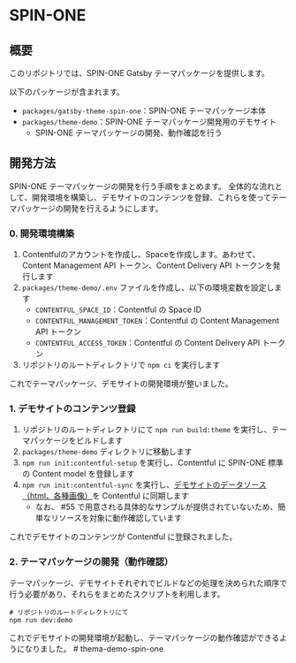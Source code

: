 # SPIN-ONE

## 概要

このリポジトリでは、SPIN-ONE Gatsby テーマパッケージを提供します。

以下のパッケージが含まれます。

- `packages/gatsby-theme-spin-one`：SPIN-ONE テーマパッケージ本体
- `packages/theme-demo`：SPIN-ONE テーマパッケージ開発用のデモサイト
  - SPIN-ONE テーマパッケージの開発、動作確認を行う

## 開発方法

SPIN-ONE テーマパッケージの開発を行う手順をまとめます。
全体的な流れとして、開発環境を構築し、デモサイトのコンテンツを登録、これらを使ってテーマパッケージの開発を行えるようにします。

### 0. 開発環境構築

1. Contentfulのアカウントを作成し、Spaceを作成します。あわせて、Content Management API トークン、Content Delivery API トークンを発行します
2. `packages/theme-demo/.env` ファイルを作成し、以下の環境変数を設定します
   - `CONTENTFUL_SPACE_ID`：Contentful の Space ID
   - `CONTENTFUL_MANAGEMENT_TOKEN`：Contentful の Content Management API トークン
   - `CONTENTFUL_ACCESS_TOKEN`：Contentful の Content Delivery API トークン
3. リポジトリのルートディレクトリで `npm ci` を実行します

これでテーマパッケージ、デモサイトの開発環境が整いました。

### 1. デモサイトのコンテンツ登録

1. リポジトリのルートディレクトリにて `npm run build:theme` を実行し、テーマパッケージをビルドします
1. `packages/theme-demo` ディレクトリに移動します
1. `npm run init:contentful-setup` を実行し、Contentful に SPIN-ONE 標準の Content model を登録します
1. `npm run init:contentful-sync` を実行し、[デモサイトのデータソース（html、各種画像）](https://github.com/spin-dd/spin-one/tree/main/packages/theme-demo/demo-data)を Contentful に同期します
   - なお、 #55 で用意される具体的なサンプルが提供されていないため、簡単なリソースを対象に動作確認しています

これでデモサイトのコンテンツが Contentful に登録されました。

### 2. テーマパッケージの開発（動作確認）

テーマパッケージ、デモサイトそれぞれでビルドなどの処理を決められた順序で行う必要があり、それらをまとめたスクリプトを利用します。

```console
# リポジトリのルートディレクトリにて
npm run dev:demo
```

これでデモサイトの開発環境が起動し、テーマパッケージの動作確認ができるようになりました。
#   t h e m a - d e m o - s p i n - o n e  
 